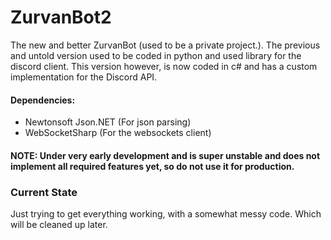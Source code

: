 # ZurvanBot2
The new and better ZurvanBot (used to be a private project.).
The previous and untold version used to be coded in python and used library
for the discord client. This version however, is now coded in c# and has
a custom implementation for the Discord API.

#### Dependencies:
- Newtonsoft Json.NET (For json parsing)
- WebSocketSharp (For the websockets client)

#### NOTE: Under very early development and is super unstable and does not implement all required features yet, so do not use it for production.

### Current State
Just trying to get everything working, with a somewhat messy code. Which will be cleaned up later.